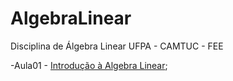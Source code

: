 # AlgebraLinear
Disciplina de Álgebra Linear UFPA - CAMTUC - FEE

-Aula01 - [Introdução à Algebra Linear](AL00.slides.html);

